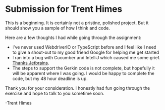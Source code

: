 # Submission for Trent Himes


This is a beginning. It is certainly not a pristine, polished project.
But it should show you a sample of how I think and code.

Here are a few thoughts I had while going through the assignment:

  - I've never used WebdriverIO or TypeScript before and I feel like I need to give a shout-out to my good friend Google for helping me get started
  - I ran into a bug with Cucumber and IntelliJ which caused me some grief. [Thanks Jetbrains](https://intellij-support.jetbrains.com/hc/en-us/community/posts/360009460680-Gherkin-Cucumber-Plugins-Not-Working). 
  - The steps to support the Gerkin code is not complete, but hopefully it will be apparent where I was going. I would be happy to complete the code, but my 48 hour deadline is up.


Thank you for your consideration. I honestly had fun going through the exercise and hope to talk to you sometime soon.

-Trent Himes
